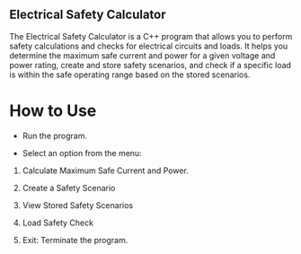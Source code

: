 ## Electrical Safety Calculator

The Electrical Safety Calculator is a C++ program that allows you to perform safety calculations and checks for electrical circuits and loads. It helps you determine the maximum safe current and power for a given voltage and power rating, create and store safety scenarios, and check if a specific load is within the safe operating range based on the stored scenarios.

# How to Use

- Run the program.

- Select an option from the menu:

1. Calculate Maximum Safe Current and Power.

2. Create a Safety Scenario

3. View Stored Safety Scenarios

4. Load Safety Check
  
5. Exit: Terminate the program.
